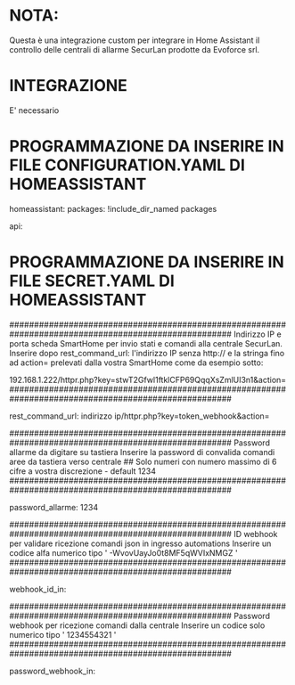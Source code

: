 # NOTA:

Questa è una integrazione custom per integrare in Home Assistant il controllo delle centrali di allarme SecurLan prodotte da Evoforce srl.

# INTEGRAZIONE

E' necessario 



# PROGRAMMAZIONE DA INSERIRE IN FILE CONFIGURATION.YAML DI HOMEASSISTANT

homeassistant:
  packages: !include_dir_named packages

api:



# PROGRAMMAZIONE DA INSERIRE IN FILE SECRET.YAML DI HOMEASSISTANT

#####################################################################################################
Indirizzo IP e porta scheda SmartHome per invio stati e comandi alla centrale SecurLan.
Inserire dopo  rest_command_url:  l'indirizzo IP senza http:// e la stringa fino ad action=  prelevati dalla vostra SmartHome come da esempio sotto:

192.168.1.222/httpr.php?key=stwT2Gfwl1ftklCFP69QqqXsZmlUI3n1&action=
#####################################################################################################

rest_command_url: indirizzo ip/httpr.php?key=token_webhook&action=

#####################################################################################################
Password allarme da digitare su tastiera
Inserire la password di convalida comandi aree da tastiera verso centrale ##
Solo numeri con numero massimo di 6 cifre a vostra discrezione - default 1234
#####################################################################################################

password_allarme: 1234

#####################################################################################################
ID webhook per validare ricezione comandi json in ingresso automations
Inserire un codice alfa numerico tipo ' -WvovUayJo0t8MF5qWVIxNMGZ '
#####################################################################################################

webhook_id_in:

#####################################################################################################
Password webhook per ricezione comandi dalla centrale
Inserire un codice solo numerico tipo ' 1234554321 '
#####################################################################################################

password_webhook_in: 


